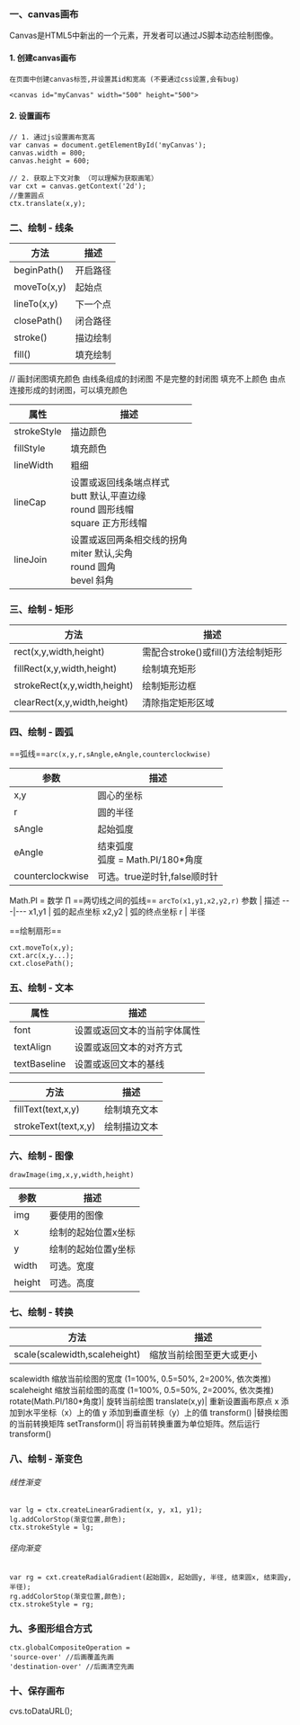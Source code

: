 ### 一、canvas画布
Canvas是HTML5中新出的一个元素，开发者可以通过JS脚本动态绘制图像。
#### 1. 创建canvas画布
```
在页面中创建canvas标签,并设置其id和宽高 (不要通过css设置,会有bug)

<canvas id="myCanvas" width="500" height="500">
```

#### 2. 设置画布
```
// 1. 通过js设置画布宽高
var canvas = document.getElementById('myCanvas');
canvas.width = 800;
canvas.height = 600;

// 2. 获取上下文对象 （可以理解为获取画笔）
var cxt = canvas.getContext('2d');
//重置圆点
ctx.translate(x,y);
```

### 二、绘制 - 线条

方法 | 描述
---|---
beginPath() | 开启路径
moveTo(x,y) | 起始点
lineTo(x,y) | 下一个点
closePath() | 闭合路径
stroke() | 描边绘制
fill() | 填充绘制

// 画封闭图填充颜色
由线条组成的封闭图 不是完整的封闭图 填充不上颜色
由点连接形成的封闭图，可以填充颜色


属性 | 描述
---|---
strokeStyle | 描边颜色
fillStyle | 填充颜色
lineWidth | 粗细
lineCap | 设置或返回线条端点样式 <br> butt 默认,平直边缘<br> round 圆形线帽 <br> square 正方形线帽 
lineJoin | 设置或返回两条相交线的拐角<br> miter  默认,尖角<br> round 圆角 <br> bevel 斜角

### 三、绘制 - 矩形

方法 | 描述
---|---
rect(x,y,width,height) | 需配合stroke()或fill()方法绘制矩形
fillRect(x,y,width,height) | 绘制填充矩形
strokeRect(x,y,width,height) | 绘制矩形边框
clearRect(x,y,width,height) | 清除指定矩形区域

### 四、绘制 - 圆弧

==弧线==`arc(x,y,r,sAngle,eAngle,counterclockwise)`

参数 | 描述
---|---
x,y | 圆心的坐标
r | 圆的半径
sAngle| 起始弧度
eAngle | 结束弧度<br>弧度 = Math.PI/180*角度
counterclockwise | 可选。true逆时针,false顺时针
Math.PI = 数学 ∏
==两切线之间的弧线== `arcTo(x1,y1,x2,y2,r)`
参数 | 描述
---|---
x1,y1 | 弧的起点坐标
x2,y2 | 弧的终点坐标
r | 半径

==绘制扇形==
```
cxt.moveTo(x,y);
cxt.arc(x,y...);
cxt.closePath();
```

### 五、绘制 - 文本

属性 | 描述
---|---
font | 设置或返回文本的当前字体属性
textAlign | 设置或返回文本的对齐方式
textBaseline | 设置或返回文本的基线

方法 | 描述
---|---
fillText(text,x,y) | 绘制填充文本
strokeText(text,x,y) | 绘制描边文本

### 六、绘制 - 图像

```
drawImage(img,x,y,width,height)
```
参数 | 描述
---|---
img | 要使用的图像
x | 绘制的起始位置x坐标
y | 绘制的起始位置y坐标
width | 可选。宽度
height | 可选。高度

### 七、绘制 - 转换
方法|描述
---|---
scale(scalewidth,scaleheight)	|缩放当前绘图至更大或更小
scalewidth	缩放当前绘图的宽度 (1=100%, 0.5=50%, 2=200%, 依次类推)
scaleheight	缩放当前绘图的高度 (1=100%, 0.5=50%, 2=200%, 依次类推)
rotate(Math.PI/180*角度)|	旋转当前绘图
translate(x,y)|	重新设置画布原点
x 添加到水平坐标（x）上的值
y 添加到垂直坐标（y）上的值
transform()	|替换绘图的当前转换矩阵
setTransform()|	将当前转换重置为单位矩阵。然后运行 transform()

### 八、绘制 - 渐变色
###### 线性渐变
```
var lg = ctx.createLinearGradient(x, y, x1, y1);
lg.addColorStop(渐变位置,颜色);
ctx.strokeStyle = lg;
```

###### 径向渐变
```
var rg = cxt.createRadialGradient(起始圆x, 起始圆y, 半径, 结束圆x, 结束圆y, 半径);
rg.addColorStop(渐变位置,颜色);
ctx.strokeStyle = rg;
```

### 九、多图形组合方式
```
ctx.globalCompositeOperation = 
'source-over' //后画覆盖先画
'destination-over' //后画清空先画
```
### 十、保存画布
cvs.toDataURL(); 










